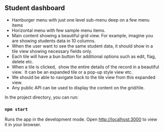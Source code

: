 ## Student dashboard

- Hamburger menu with just one level sub-menu deep on a few menu items 
- Horizontal menu with few sample menu items. 
- Main content showing a beautiful grid view. For example, imagine you are showing students data in 10 columns. 
- When the user want to see the same student data, it should show in a tile view showing necessary fields only.  
- Each tile will have a bun button for additional options such as edit, flag, delete etc. 
- When a tile is clicked,  show the entire details of the record in a beautiful view.  It can be an expanded tile or a pop-up style view etc.   
- We should be able to navigate back to the tile view from this expanded view. 
- Any public API can be used to display the content on the grid/tile.  

In the project directory, you can run:

### `npm start`

Runs the app in the development mode.
Open [http://localhost:3000](http://localhost:3000) to view it in your browser.

